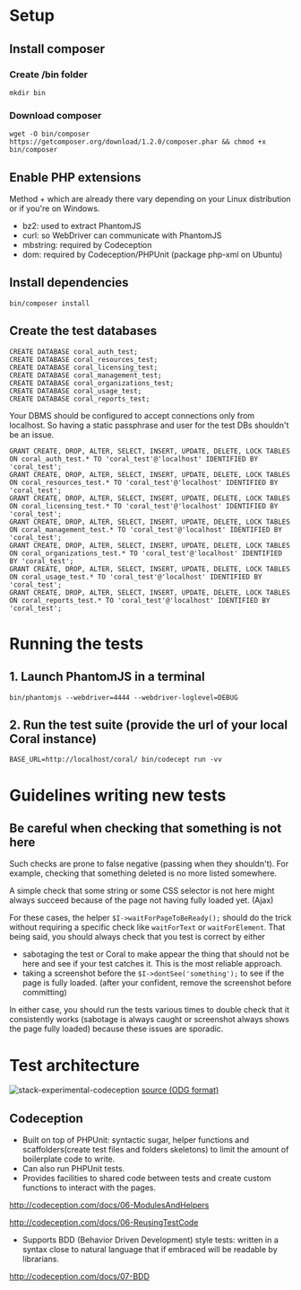 # Setup
## Install composer
### Create /bin folder
`mkdir bin`
### Download composer
`wget -O bin/composer https://getcomposer.org/download/1.2.0/composer.phar && chmod +x bin/composer`
## Enable PHP extensions
Method + which are already there vary depending on your Linux distribution or if you're on Windows.

- bz2: used to extract PhantomJS
- curl: so WebDriver can communicate with PhantomJS
- mbstring: required by Codeception
- dom: required by Codeception/PHPUnit (package php-xml on Ubuntu)

## Install dependencies
`bin/composer install`

## Create the test databases
```
CREATE DATABASE coral_auth_test;
CREATE DATABASE coral_resources_test;
CREATE DATABASE coral_licensing_test;
CREATE DATABASE coral_management_test;
CREATE DATABASE coral_organizations_test;
CREATE DATABASE coral_usage_test;
CREATE DATABASE coral_reports_test;
```

Your DBMS should be configured to accept connections only from localhost.
So having a static passphrase and user for the test DBs shouldn't be an issue.
```
GRANT CREATE, DROP, ALTER, SELECT, INSERT, UPDATE, DELETE, LOCK TABLES ON coral_auth_test.* TO 'coral_test'@'localhost' IDENTIFIED BY 'coral_test';
GRANT CREATE, DROP, ALTER, SELECT, INSERT, UPDATE, DELETE, LOCK TABLES ON coral_resources_test.* TO 'coral_test'@'localhost' IDENTIFIED BY 'coral_test';
GRANT CREATE, DROP, ALTER, SELECT, INSERT, UPDATE, DELETE, LOCK TABLES ON coral_licensing_test.* TO 'coral_test'@'localhost' IDENTIFIED BY 'coral_test';
GRANT CREATE, DROP, ALTER, SELECT, INSERT, UPDATE, DELETE, LOCK TABLES ON coral_management_test.* TO 'coral_test'@'localhost' IDENTIFIED BY 'coral_test';
GRANT CREATE, DROP, ALTER, SELECT, INSERT, UPDATE, DELETE, LOCK TABLES ON coral_organizations_test.* TO 'coral_test'@'localhost' IDENTIFIED BY 'coral_test';
GRANT CREATE, DROP, ALTER, SELECT, INSERT, UPDATE, DELETE, LOCK TABLES ON coral_usage_test.* TO 'coral_test'@'localhost' IDENTIFIED BY 'coral_test';
GRANT CREATE, DROP, ALTER, SELECT, INSERT, UPDATE, DELETE, LOCK TABLES ON coral_reports_test.* TO 'coral_test'@'localhost' IDENTIFIED BY 'coral_test';
```

# Running the tests
## 1. Launch PhantomJS in a terminal
`bin/phantomjs --webdriver=4444 --webdriver-loglevel=DEBUG`
## 2. Run the test suite (provide the url of your local Coral instance)
`BASE_URL=http://localhost/coral/ bin/codecept run -vv`


# Guidelines writing new tests
## Be careful when checking that something is not here
Such checks are prone to false negative (passing when they shouldn't).
For example, checking that something deleted is no more listed somewhere.

A simple check that some string or some CSS selector is not here might always
succeed because of the page not having fully loaded yet. (Ajax)

For these cases, the helper `$I->waitForPageToBeReady();` should do the trick
without requiring a specific check like `waitForText` or `waitForElement`.
That being said, you should always check that you test is correct by either
- sabotaging the test or Coral to make appear the thing that should not be here and see if your test catches it.
  This is the most reliable approach.
- taking a screenshot before the `$I->dontSee('something');` to see if the page
is fully loaded. (after your confident, remove the screenshot before committing)

In either case, you should run the tests various times to double check that it
consistently works (sabotage is always caught or screenshot always shows the page fully loaded) because these issues are sporadic.

# Test architecture
![stack-experimental-codeception](https://cloud.githubusercontent.com/assets/2678215/17975154/ee52bdfc-6ae8-11e6-97f7-f45ff43b6e7d.png)
[source (ODG format)](https://github.com/Coral-erm/Coral/files/437395/stack-experimental-codeception.zip)

## Codeception
- Built on top of PHPUnit: syntactic sugar, helper functions and scaffolders(create test files and folders skeletons) to limit the amount of boilerplate code to write.
- Can also run PHPUnit tests.
- Provides facilities to shared code between tests and create custom functions to interact with the pages.

http://codeception.com/docs/06-ModulesAndHelpers

http://codeception.com/docs/06-ReusingTestCode

- Supports BDD (Behavior Driven Development) style tests: written in a syntax close to natural language that if embraced will be readable by librarians.

http://codeception.com/docs/07-BDD
